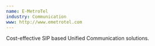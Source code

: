 ```yaml
---
name: E-MetroTel
industry: Communication
www: http://www.emetrotel.com
---
```

Cost-effective SIP based Unified Communication solutions.
